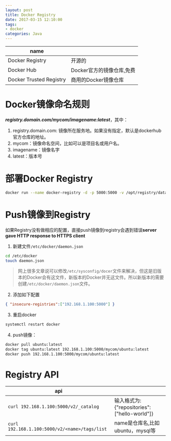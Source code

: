 ```yaml
---
layout: post
title: Docker Registry
date: 2017-03-15 12:10:00
tags:
- docker
categories: Java
---
```



|              name            |                                     |
| ---------------------------- | ----------------------------------- |
| Docker Registry              | 开源的                               |
| Docker Hub                   | Docker官方的镜像仓库,免费              |
| Docker Trusted Registry      | 商用的Docker镜像仓库                  |                       


# Docker镜像命名规则
***registry.domain.com/mycom/imagename:latest***，其中：
1. registry.domain.com: 镜像所在服务地。如果没有指定，默认是dockerhub官方仓库的地址。
2. mycom：镜像命名空间，比如可以是项目名或用户名。
3. imagename：镜像名字
4. latest：版本号


# 部署Docker Registry
```bash
docker run --name docker-registry -d -p 5000:5000 -v /opt/registry/data:/var/lib/registry registry:2
```

# Push镜像到Registry

如果Registry没有做相应的配置，直接push镜像到registry会遇到错误**server gave HTTP response to HTTPS client**    
1. 新建文件`/etc/docker/daemon.json`
```bash
cd /etc/docker
touch daemon.json
```
>  网上很多文章说可以修改`/etc/sysconfig/docer`文件来解决，但这是旧版本的Docker会有这文件，新版本的Docker并无这文件。所以新版本的需要创建`/etc/docker/daemon.json`文件。
2. 添加如下配置
```json
{ "insecure-registries":["192.168.1.100:5000"] }
```
3. 重启docker
```bash
systemctl restart docker
```
4. push镜像：
```bash
docker pull ubuntu:latest
docker tag ubuntu:latest 192.168.1.100:5000/mycom/ubuntu:latest
docker push 192.168.1.100:5000/mycom/ubuntu:latest
```

# Registry API
|                      api                              |                                                   |
| ----------------------------------------------------- | ------------------------------------------------- |
| `curl 192.168.1.100:5000/v2/_catalog`                 |  输入格式为:{"repositories":["hello-world"]}        |
| `curl 192.168.1.100:5000/v2/<name>/tags/list`         |  name是仓库名,比如ubuntu，mysql等                    |




